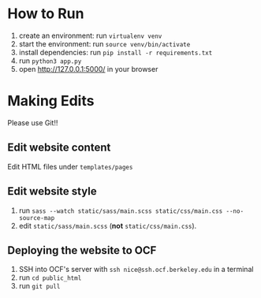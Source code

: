 # How to Run
1. create an environment:
run `virtualenv venv`
1. start the environment:
run `source venv/bin/activate`
2. install dependencies:
run `pip install -r requirements.txt`
3. run `python3 app.py`
4. open http://127.0.0.1:5000/ in your browser

# Making Edits

Please use Git!!

## Edit website content

Edit HTML files under `templates/pages`

## Edit website style

1. run `sass --watch static/sass/main.scss static/css/main.css --no-source-map`
2. edit `static/sass/main.scss` (**not** `static/css/main.css`).

## Deploying the website to OCF

1. SSH into OCF's server with `ssh nice@ssh.ocf.berkeley.edu` in a terminal
2. run `cd public_html`
3. run `git pull`
